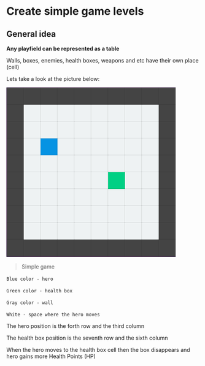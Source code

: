 # Create simple game levels
## General idea

**Any playfield can be represented as a table**

Walls, boxes, enemies, health boxes, weapons and etc have their own place (cell)

Lets take a look at the picture below:

![Simple game screenshot](https://raw.githubusercontent.com/Evoltic/create-level/master/src/img/simple_ss.png)

> Simple game

 `Blue color - hero`
 
 `Green color - health box`
 
 `Gray color - wall`
 
 `White - space where the hero moves`
 
The hero position is the forth row and the third column

The health box position is the seventh row and the sixth column

When the hero moves to the health box cell then the box disappears and hero gains more Health Points (HP)
